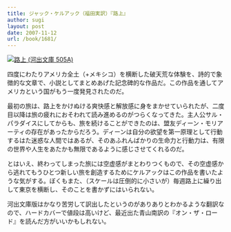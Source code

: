 ```yaml
---
title: ジャック・ケルアック（福田実訳）『路上』
author: sugi
layout: post
date: 2007-11-12
url: /book/1681/
---
```

<a href="http://www.amazon.co.jp/exec/obidos/ASIN/4309460062/chezsugi-22/ref=nosim/" name="amazletlink" target="_blank"><img src="http://i1.wp.com/ec2.images-amazon.com/images/I/21RX14PMS2L.SL160.jpg?w=660" alt="路上 (河出文庫 505A)" class="alignleft" data-recalc-dims="1" /></a>

四度にわたりアメリカ全土（+メキシコ）を横断した破天荒な体験を、詩的で象徴的な文章で、小説としてまとめあげた記念碑的な作品だ。この作品を通してアメリカという国がもう一度発見されたのだ。

最初の旅は、路上をかけぬける爽快感と解放感に身をまかせていられたが、二度目以降は旅の疲れにおそわれて読み進めるのがつらくなってきた。主人公サル・パラダイスにしてからも、旅を続けることができたのは、盟友ディーン・モリアーティの存在があったからだろう。ディーンは自分の欲望を第一原理として行動するはた迷惑な人間ではあるが、そのあふれんばかりの生命力と行動力は、有限の世界や人生をあたかも無限であるように感じさせてくれるのだ。

とはいえ、終わってしまった旅には空虚感がまとわりつくもので、その空虚感から逃れてもうひとつ新しい旅を創造するためにケルアックはこの作品を書いたような気がする。ぼくもまた、（スケールは圧倒的に小さいが）毎週路上に繰り出して東京を横断し、そのことを書かずにはいられない。

河出文庫版はかなり苦労して訳出したというのがありありとわかるような翻訳なので、ハードカバーで値段は高いけど、最近出た青山南訳の『オン・ザ・ロード』を読んだ方がいいかもしれない。

